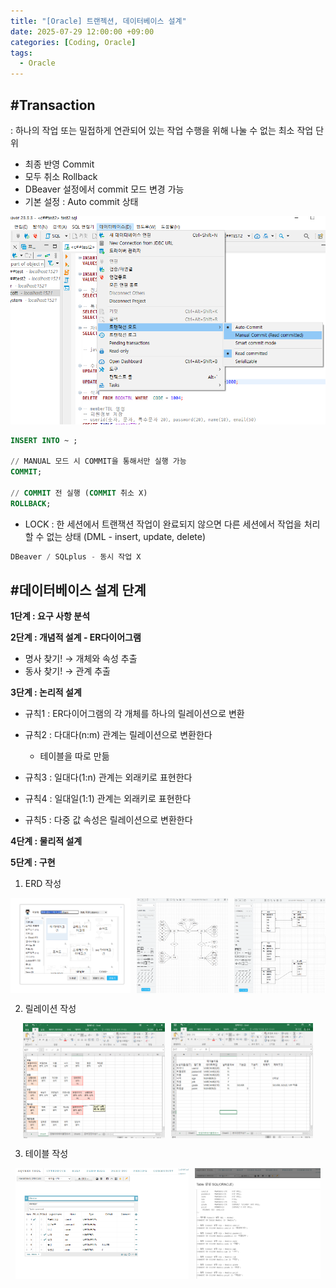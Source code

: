 ```yaml
---
title: "[Oracle] 트랜젝션, 데이터베이스 설계"
date: 2025-07-29 12:00:00 +09:00
categories: [Coding, Oracle]
tags:
  - Oracle
---
```


## #Transaction

: 하나의 작업 또는 밀접하게 연관되어 있는 작업 수행을 위해 나눌 수 없는 최소 작업 단위

- 최종 반영 Commit
- 모두 취소 Rollback
- DBeaver 설정에서 commit 모드 변경 가능
- 기본 설정 : Auto commit 상태

<img src="/assets/img/Coding/Oracle/Untitled 1.png" alt="Transaction1"/>

```sql
INSERT INTO ~ ;

// MANUAL 모드 시 COMMIT을 통해서만 실행 가능
COMMIT;

// COMMIT 전 실행 (COMMIT 취소 X)
ROLLBACK;
```

- LOCK : 한 세션에서 트랜잭션 작업이 완료되지 않으면 다른 세션에서 작업을 처리할 수 없는 상태
(DML - insert, update, delete)

```sql
DBeaver / SQLplus - 동시 작업 X
```

## #데이터베이스 설계 단계

**1단계 : 요구 사항 분석**

**2단계 : 개념적 설계 - ER다이어그램**

- 명사 찾기! → 개체와 속성 추출
- 동사 찾기! → 관계 추출

**3단계 : 논리적 설계**

- 규칙1 : ER다이어그램의 각 개체를 하나의 릴레이션으로 변환
- 규칙2 : 다대다(n:m) 관계는 릴레이션으로 변환한다
    
     * 테이블을 따로 만듦
    
- 규칙3 : 일대다(1:n) 관계는 외래키로 표현한다
- 규칙4 : 일대일(1:1) 관계는 외래키로 표현한다
- 규칙5 : 다중 값 속성은 릴레이션으로 변환한다

**4단계 : 물리적 설계**

**5단계 : 구현**

1) ERD 작성

<div style="display: flex; justify-content: center; gap: 10px;">
  <img src="/assets/img/Coding/Oracle/Untitled 2.png" style="width:38%;" alt="Transaction2">
  <img src="/assets/img/Coding/Oracle/Untitled 3.png" style="width:29%;" alt="Transaction3">
  <img src="/assets/img/Coding/Oracle/Untitled 4.png" style="width:29%;" alt="Transaction4">
</div>

2) 릴레이션 작성

<div style="display: flex; justify-content: center; gap: 10px;">
  <img src="/assets/img/Coding/Oracle/Untitled 7.png" align="center" width="45%" alt="Transaction7">
  <img src="/assets/img/Coding/Oracle/Untitled 8.png" align="center" width="45%" alt="Transaction8">
</div>

3) 테이블 작성

<div style="display: flex; justify-content: center; gap: 10px;">
  <img src="/assets/img/Coding/Oracle/Untitled 9.png" align="center" width="55%" alt="Transaction9">
  <img src="/assets/img/Coding/Oracle/Untitled 10.png" align="center" width="40%" alt="Transaction10">
</div>